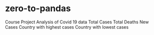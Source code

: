 # zero-to-pandas
Course Project
Analysis of Covid 19 data
Total Cases
Total Deaths
New Cases
Country with highest cases
Country with lowest cases
